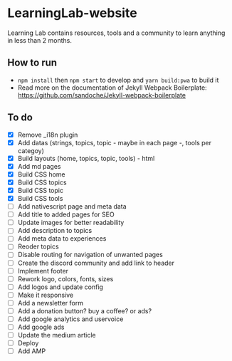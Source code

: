 # LearningLab-website
Learning Lab contains resources, tools and a community to learn anything in less than 2 months.

## How to run
* `npm install` then `npm start` to develop and `yarn build:pwa` to build it 
* Read more on the documentation of Jekyll Webpack Boilerplate: https://github.com/sandoche/Jekyll-webpack-boilerplate

## To do
- [x] Remove _i18n plugin
- [x] Add datas (strings, topics, topic - maybe in each page -, tools per categoy)
- [x] Build layouts (home, topics, topic, tools) - html
- [x] Add md pages
- [x] Build CSS home
- [x] Build CSS topics
- [x] Build CSS topic
- [x] Build CSS tools
- [ ] Add nativescript page and meta data
- [ ] Add title to added pages for SEO
- [ ] Update images for better readability
- [ ] Add description to topics
- [ ] Add meta data to experiences
- [ ] Reoder topics
- [ ] Disable routing for navigation of unwanted pages
- [ ] Create the discord community and add link to header
- [ ] Implement footer
- [ ] Rework logo, colors, fonts, sizes
- [ ] Add logos and update config
- [ ] Make it responsive
- [ ] Add a newsletter form
- [ ] Add a donation button? buy a coffee? or ads?
- [ ] Add google analytics and uservoice
- [ ] Add google ads
- [ ] Update the medium article
- [ ] Deploy
- [ ] Add AMP